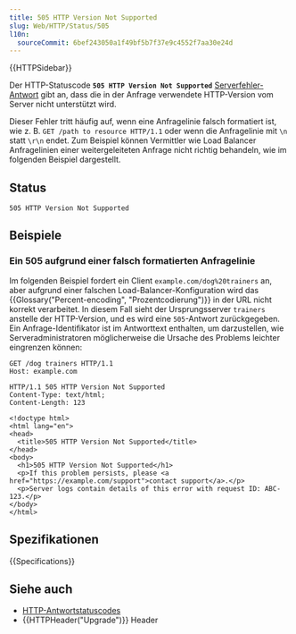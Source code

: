 ```yaml
---
title: 505 HTTP Version Not Supported
slug: Web/HTTP/Status/505
l10n:
  sourceCommit: 6bef243050a1f49bf5b7f37e9c4552f7aa30e24d
---
```


{{HTTPSidebar}}

Der HTTP-Statuscode **`505 HTTP Version Not Supported`** [Serverfehler-Antwort](/de/docs/Web/HTTP/Status#server_error_responses) gibt an, dass die in der Anfrage verwendete HTTP-Version vom Server nicht unterstützt wird.

Dieser Fehler tritt häufig auf, wenn eine Anfragelinie falsch formatiert ist, wie z. B. `GET /path to resource HTTP/1.1` oder wenn die Anfragelinie mit `\n` statt `\r\n` endet.
Zum Beispiel können Vermittler wie Load Balancer Anfragelinien einer weitergeleiteten Anfrage nicht richtig behandeln, wie im folgenden Beispiel dargestellt.

## Status

```http
505 HTTP Version Not Supported
```

## Beispiele

### Ein 505 aufgrund einer falsch formatierten Anfragelinie

Im folgenden Beispiel fordert ein Client `example.com/dog%20trainers` an, aber aufgrund einer falschen Load-Balancer-Konfiguration wird das {{Glossary("Percent-encoding", "Prozentcodierung")}} in der URL nicht korrekt verarbeitet.
In diesem Fall sieht der Ursprungsserver `trainers` anstelle der HTTP-Version, und es wird eine `505`-Antwort zurückgegeben.
Ein Anfrage-Identifikator ist im Antworttext enthalten, um darzustellen, wie Serveradministratoren möglicherweise die Ursache des Problems leichter eingrenzen können:

```http
GET /dog trainers HTTP/1.1
Host: example.com
```

```http
HTTP/1.1 505 HTTP Version Not Supported
Content-Type: text/html;
Content-Length: 123

<!doctype html>
<html lang="en">
<head>
  <title>505 HTTP Version Not Supported</title>
</head>
<body>
  <h1>505 HTTP Version Not Supported</h1>
  <p>If this problem persists, please <a href="https://example.com/support">contact support</a>.</p>
  <p>Server logs contain details of this error with request ID: ABC-123.</p>
</body>
</html>
```

## Spezifikationen

{{Specifications}}

## Siehe auch

- [HTTP-Antwortstatuscodes](/de/docs/Web/HTTP/Status)
- {{HTTPHeader("Upgrade")}} Header

